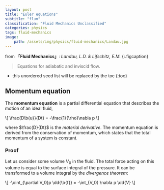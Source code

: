 ```yaml
---
layout: post
title: "Euler equations"
subtitle: "flun"
classification: "Fluid Mechanics Unclassified"
categories: physics
tags: fluid-mechanics
image:
    path: /assets/img/physics/fluid-mechanics/Landau.jpg
---
```


from **「Fluid Mechanics」**: _Landau, L.D. & Lifschitz, E.M._
{:.figcaption}

> Equations for adiabatic and inviscid flow.

<!--more-->
* this unordered seed list will be replaced by the toc
{:toc}

## Momentum equation

The **momentum equation** is a partial differential equation that describes the motion of an ideal fluid,

\\[ \frac{D\b{u}}{Dt} = -\frac{1}{\rho}\nabla p \\]

where $\frac{D}{Dt}$ is the _material derivative_.
The momentum equation is derived from the conservation of momentum,
which states that the total momentum of a system is constant.

### Proof

Let us consider some volume $V_0$ in the fluid.
The total force acting on this volume is equal to the surface integral of the pressure.
It can be transformed to a volume integral by the _divergence theorem_:

\\[ -\oint_{\partial V_0}p \dd{\b{f}} = -\int_{V_0} \nabla p \dd{V} \\]

